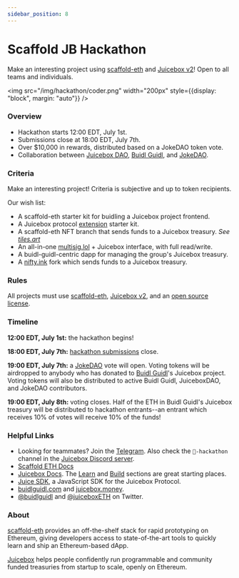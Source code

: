 ```yaml
---
sidebar_position: 8
---
```


# Scaffold JB Hackathon

Make an interesting project using [scaffold-eth](https://github.com/scaffold-eth/scaffold-eth) and [Juicebox v2](https://github.com/jbx-protocol/juice-contracts-v2)! Open to all teams and individuals.

<img src="/img/hackathon/coder.png" width="200px" style={{display: "block", margin: "auto"}} />

### Overview

- Hackathon starts 12:00 EDT, July 1st.
- Submissions close at 18:00 EDT, July 7th.
- Over $10,000 in rewards, distributed based on a JokeDAO token vote.
- Collaboration between [Juicebox DAO](https://juicebox.money), [Buidl Guidl](https://buidlguidl.com/), and [JokeDAO](http://jokedao.io/).

### Criteria

Make an interesting project! Criteria is subjective and up to token recipients.

Our wish list:
- A scaffold-eth starter kit for buidling a Juicebox project frontend.
- A Juicebox protocol [extension](learn/architecture.md) starter kit.
- A scaffold-eth NFT branch that sends funds to a Juicebox treasury. *See [tiles.art](https://tiles.art)* 
- An all-in-one [multisig.lol](https://multisig.lol) + Juicebox interface, with full read/write.
- A buidl-guidl-centric dapp for managing the group's Juicebox treasury.
- A [nifty.ink](https://nifty.ink/) fork which sends funds to a Juicebox treasury.

### Rules

All projects must use [scaffold-eth](https://github.com/scaffold-eth/scaffold-eth), [Juicebox v2](https://github.com/jbx-protocol/juice-contracts-v2), and an [open source license](https://opensource.org/licenses).

### Timeline

**12:00 EDT, July 1st:** the hackathon begins!

**18:00 EDT, July 7th:** [hackathon submissions](https://forms.gle/NG4wUDzAtBS3AQ5w6) close.

**19:00 EDT, July 7th:** a [JokeDAO](https://jokedao.io) vote will open. Voting tokens will be airdropped to anybody who has donated to [Buidl Guidl](https://)'s Juicebox project. Voting tokens will also be distributed to active Buidl Guidl, JuiceboxDAO, and JokeDAO contributors.

**19:00 EDT, July 8th:** voting closes. Half of the ETH in Buidl Guidl's Juicebox treasury will be distributed to hackathon entrants--an entrant which receives 10% of votes will receive 10% of the funds!

### Helpful Links

- Looking for teammates? Join the [Telegram](https://t.me/+3tlE2ae0475hMDcx). Also check the `🏰-hackathon` channel in the [Juicebox Discord server](https://discord.gg/juicebox).
- [Scaffold ETH Docs](https://docs.scaffoldeth.io/scaffold-eth/)
- [Juicebox Docs](https://info.juicebox.money/dev). The [Learn](https://info.juicebox.money/dev/learn/overview) and [Build](https://info.juicebox.money/dev/build/getting-started) sections are great starting places.
- [Juice SDK](https://github.com/jbx-protocol/juice-sdk), a JavaScript SDK for the Juicebox Protocol.
- [buidlguidl.com](https://buidlguidl.com/) and [juicebox.money](https://juicebox.money/).
- [@buidlguidl](https://twitter.com/buidlguidl) and [@juiceboxETH](https://twitter.com/juiceboxETH) on Twitter.

### About

[scaffold-eth](https://github.com/scaffold-eth/scaffold-eth) provides an off-the-shelf stack for rapid prototyping on Ethereum, giving developers access to state-of-the-art tools to quickly learn and ship an Ethereum-based dApp.

[Juicebox](https://juicebox.money) helps people confidently run programmable and community funded treasuries from startup to scale, openly on Ethereum.
